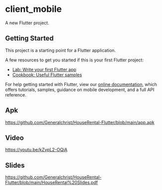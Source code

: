 # client_mobile

A new Flutter project.

## Getting Started

This project is a starting point for a Flutter application.

A few resources to get you started if this is your first Flutter project:

- [Lab: Write your first Flutter app](https://flutter.dev/docs/get-started/codelab)
- [Cookbook: Useful Flutter samples](https://flutter.dev/docs/cookbook)

For help getting started with Flutter, view our
[online documentation](https://flutter.dev/docs), which offers tutorials,
samples, guidance on mobile development, and a full API reference.

## Apk
https://github.com/Generalchrist/HouseRental-Flutter/blob/main/app.apk

##  Video
https://youtu.be/kZvpL2-OQiA

## Slides
https://github.com/Generalchrist/HouseRental-Flutter/blob/main/HouseRental%20Slides.pdf